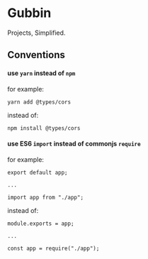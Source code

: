 # Gubbin
Projects, Simplified. 

## Conventions

#### use `yarn` instead of `npm`

for example: 

```
yarn add @types/cors
```

instead of: 

```
npm install @types/cors
```

#### use ES6 `import` instead of commonjs `require`
for example: 

```
export default app;

...

import app from "./app";
```

instead of: 

```
module.exports = app;

...

const app = require("./app");
```
